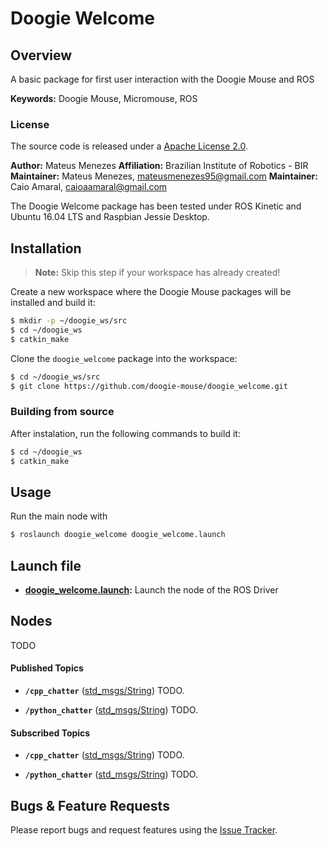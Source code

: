 # Doogie Welcome

## Overview
A basic package for first user interaction with the Doogie Mouse and ROS

**Keywords:** Doogie Mouse, Micromouse, ROS

### License
The source code is released under a [Apache License 2.0](https://github.com/Brazilian-Institute-of-Robotics/jiro_efuse_driver/blob/master/LICENSE).

**Author:** Mateus Menezes
**Affiliation:** Brazilian Institute of Robotics - BIR
**Maintainer:** Mateus Menezes, mateusmenezes95@gmail.com
**Maintainer:** Caio Amaral, caioaamaral@gmail.com

The Doogie Welcome package has been tested under ROS Kinetic and Ubuntu 16.04 LTS and Raspbian Jessie Desktop.

## Installation
> **Note:** Skip this step if your workspace has already created!

Create a new workspace where the Doogie Mouse packages will be installed and build it:
```sh
$ mkdir -p ~/doogie_ws/src
$ cd ~/doogie_ws
$ catkin_make
```

Clone the `doogie_welcome` package into the workspace:
```sh
$ cd ~/doogie_ws/src
$ git clone https://github.com/doogie-mouse/doogie_welcome.git
```

### Building from source
After instalation, run the following commands to build it: 
```sh
$ cd ~/doogie_ws
$ catkin_make
```

## Usage

Run the main node with
```sh
$ roslaunch doogie_welcome doogie_welcome.launch
```

## Launch file

* **[doogie_welcome.launch](launch/doogie_welcome.launch):** Launch the node of the ROS Driver

## Nodes
TODO

#### Published Topics

* **`/cpp_chatter`** ([std_msgs/String])
	TODO.

* **`/python_chatter`** ([std_msgs/String])
	TODO.

#### Subscribed Topics

* **`/cpp_chatter`** ([std_msgs/String])
	TODO.

* **`/python_chatter`** ([std_msgs/String])
	TODO.
  
## Bugs & Feature Requests

Please report bugs and request features using the [Issue Tracker](https://github.com/doogie-mouse/doogie_welcome/issues).


[std_msgs/String]: http://docs.ros.org/api/std_msgs/html/msg/String.html
